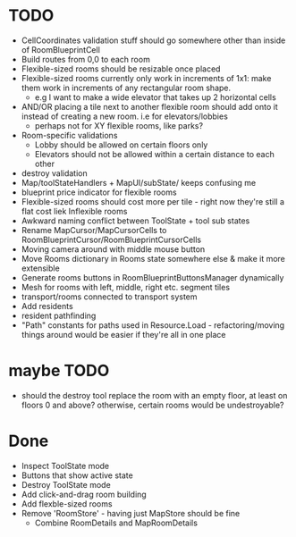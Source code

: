 # TODO
- CellCoordinates validation stuff should go somewhere other than inside of RoomBlueprintCell
- Build routes from 0,0 to each room
- Flexible-sized rooms should be resizable once placed
- Flexible-sized rooms currently only work in increments of 1x1: make them work in increments of any rectangular room shape.
  - e.g I want to make a wide elevator that takes up 2 horizontal cells
- AND/OR placing a tile next to another flexible room should add onto it instead of creating a new room. i.e for elevators/lobbies
  - perhaps not for XY flexible rooms, like parks?
- Room-specific validations
  - Lobby should be allowed on certain floors only
  - Elevators should not be allowed within a certain distance to each other
- destroy validation
- Map/toolStateHandlers + MapUI/subState/ keeps confusing me
- blueprint price indicator for flexible rooms
- Flexible-sized rooms should cost more per tile - right now they're still a flat cost liek Inflexible rooms
- Awkward naming conflict between ToolState + tool sub states
- Rename MapCursor/MapCursorCells to RoomBlueprintCursor/RoomBlueprintCursorCells
- Moving camera around with middle mouse button
- Move Rooms dictionary in Rooms state somewhere else & make it more extensible
- Generate rooms buttons in RoomBlueprintButtonsManager dynamically
- Mesh for rooms with left, middle, right etc. segment tiles
- transport/rooms connected to transport system
- Add residents
- resident pathfinding
- "Path" constants for paths used in Resource.Load - refactoring/moving things around would be easier
  if they're all in one place

# maybe TODO
- should the destroy tool replace the room with an empty floor, at least on floors 0 and above? otherwise, certain rooms would be undestroyable?

# Done
- Inspect ToolState mode
- Buttons that show active state
- Destroy ToolState mode
- Add click-and-drag room building
- Add flexble-sized rooms
- Remove 'RoomStore' - having just MapStore should be fine
    - Combine RoomDetails and MapRoomDetails